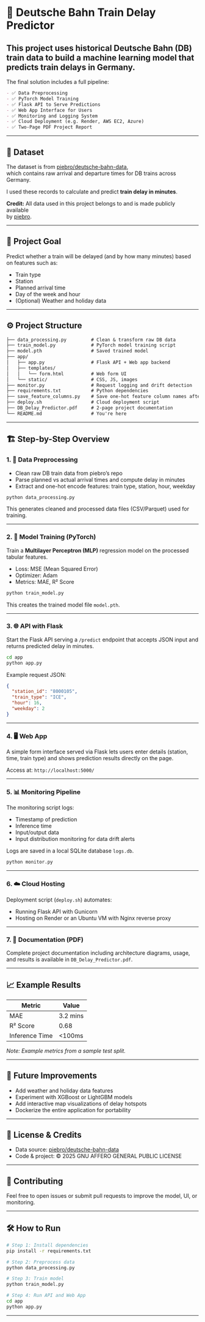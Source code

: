# 🚆 Deutsche Bahn Train Delay Predictor

## This project uses historical Deutsche Bahn (DB) train data to build a machine learning model that predicts train delays in Germany.  
The final solution includes a full pipeline:
```markdown
- ✅ Data Preprocessing  
- ✅ PyTorch Model Training  
- ✅ Flask API to Serve Predictions  
- ✅ Web App Interface for Users  
- ✅ Monitoring and Logging System  
- ✅ Cloud Deployment (e.g. Render, AWS EC2, Azure)  
- ✅ Two-Page PDF Project Report  
```
---

## 📁 Dataset
The dataset is from [piebro/deutsche-bahn-data](https://github.com/piebro/deutsche-bahn-data),  
which contains raw arrival and departure times for DB trains across Germany.  

I used these records to calculate and predict **train delay in minutes**.

**Credit:** All data used in this project belongs to and is made publicly available  
by [piebro](https://github.com/piebro).

---

## 🧠 Project Goal
Predict whether a train will be delayed (and by how many minutes) based on features such as:

- Train type  
- Station  
- Planned arrival time  
- Day of the week and hour  
- (Optional) Weather and holiday data  

---

## ⚙️ Project Structure

```markdown
├── data_processing.py         # Clean & transform raw DB data  
├── train_model.py             # PyTorch model training script  
├── model.pth                  # Saved trained model  
├── app/  
│   ├── app.py                 # Flask API + Web app backend  
│   ├── templates/  
│   │   └── form.html          # Web form UI  
│   └── static/                # CSS, JS, images  
├── monitor.py                 # Request logging and drift detection  
├── requirements.txt           # Python dependencies  
├── save_feature_columns.py    # Save one-hot feature column names after preprocessing  
├── deploy.sh                  # Cloud deployment script  
├── DB_Delay_Predictor.pdf     # 2-page project documentation  
└── README.md                  # You're here  
```

---

## 🏗️ Step-by-Step Overview

### 1. 🧹 Data Preprocessing
* Clean raw DB train data from piebro’s repo
* Parse planned vs actual arrival times and compute delay in minutes
* Extract and one-hot encode features: train type, station, hour, weekday

```bash
python data_processing.py
```

This generates cleaned and processed data files (CSV/Parquet) used for training.

---

### 2. 🧪 Model Training (PyTorch)
Train a **Multilayer Perceptron (MLP)** regression model on the processed tabular features.

* Loss: MSE (Mean Squared Error)
* Optimizer: Adam
* Metrics: MAE, R² Score

```bash
python train_model.py
```

This creates the trained model file `model.pth`.

---

### 3. 🌐 API with Flask
Start the Flask API serving a `/predict` endpoint that accepts JSON input and returns predicted delay in minutes.

```bash
cd app
python app.py
```

Example request JSON:

```json
{
  "station_id": "8000105",
  "train_type": "ICE",
  "hour": 16,
  "weekday": 2
}
```

---

### 4. 🖥️ Web App
A simple form interface served via Flask lets users enter details (station, time, train type) and shows prediction results directly on the page.

Access at: `http://localhost:5000/`

---

### 5. 📊 Monitoring Pipeline
The monitoring script logs:

* Timestamp of prediction
* Inference time
* Input/output data
* Input distribution monitoring for data drift alerts

Logs are saved in a local SQLite database `logs.db`.

```bash
python monitor.py
```

---

### 6. ☁️ Cloud Hosting
Deployment script (`deploy.sh`) automates:

* Running Flask API with Gunicorn
* Hosting on Render or an Ubuntu VM with Nginx reverse proxy

---

### 7. 📄 Documentation (PDF)
Complete project documentation including architecture diagrams, usage, and results is available in `DB_Delay_Predictor.pdf`.

---

## 📈 Example Results

| Metric         | Value    |
| -------------- | -------- |
| MAE            | 3.2 mins |
| R² Score       | 0.68     |
| Inference Time | <100ms   |

*Note: Example metrics from a sample test split.*

---

## 🧠 Future Improvements
* Add weather and holiday data features
* Experiment with XGBoost or LightGBM models
* Add interactive map visualizations of delay hotspots
* Dockerize the entire application for portability

---

## 📜 License & Credits
* Data source: [piebro/deutsche-bahn-data](https://github.com/piebro/deutsche-bahn-data)
* Code & project: © 2025 GNU AFFERO GENERAL PUBLIC LICENSE

---

## 🙌 Contributing
Feel free to open issues or submit pull requests to improve the model, UI, or monitoring.

---

## 🛠️ How to Run

```bash
# Step 1: Install dependencies
pip install -r requirements.txt

# Step 2: Preprocess data
python data_processing.py

# Step 3: Train model
python train_model.py

# Step 4: Run API and Web App
cd app
python app.py
```

---
